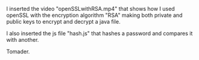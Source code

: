 
I inserted the video "openSSLwithRSA.mp4" that shows how I used openSSL with the encryption algorithm "RSA" making both private and public keys to encrypt and decrypt a java file.

I also inserted the js file "hash.js" that hashes a password and compares it with another.

Tomader.
